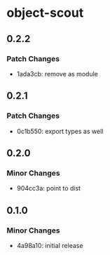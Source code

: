 # object-scout

## 0.2.2

### Patch Changes

- 1ada3cb: remove as module

## 0.2.1

### Patch Changes

- 0c1b550: export types as well

## 0.2.0

### Minor Changes

- 904cc3a: point to dist

## 0.1.0

### Minor Changes

- 4a98a10: initial release
